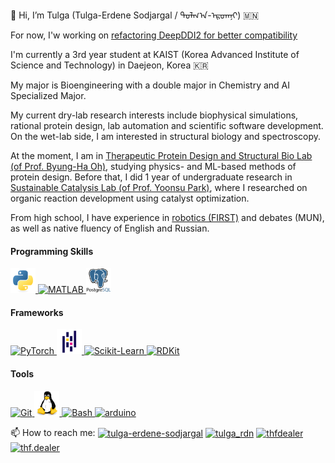 👋 Hi, I’m Tulga (Tulga-Erdene Sodjargal / ᠲᠤᠯᠭ᠎ᠠ-ᠡᠷᠳᠡᠨᠢ) 🇲🇳

For now, I'w working on [refactoring DeepDDI2 for better compatibility](https://github.com/tulga-rdn/re_deepddi2)

I'm currently a 3rd year student at KAIST (Korea Advanced Institute of Science and Technology) in Daejeon, Korea 🇰🇷

My major is Bioengineering with a double major in Chemistry and AI Specialized Major.

My current dry-lab research interests include biophysical simulations, rational protein design, lab automation and scientific software development. 
On the wet-lab side, I am interested in structural biology and spectroscopy.

At the moment, I am in [Therapeutic Protein Design and Structural Bio Lab (of Prof. Byung-Ha Oh)](https://sites.google.com/view/tpdsb/home?authuser=0), studying physics- and ML-based methods of protein design. 
Before that, I did 1 year of undergraduate research in [Sustainable Catalysis Lab (of Prof. Yoonsu Park)](https://ypark-lab.com/), where I researched on organic reaction development using catalyst optimization.

From high school, I have experience in [robotics (FIRST)](https://first.global/2020-nations/mongolia-2020/) and debates (MUN), as well as native fluency of English and Russian.

#### Programming Skills
<a href="https://www.python.org" target="_blank" rel="noreferrer"> <img src="https://raw.githubusercontent.com/devicons/devicon/master/icons/python/python-original.svg" alt="Python" width="40" height="40"/> </a> <a href="https://www.mathworks.com/products/matlab.html" target="_blank" rel="noreferrer"> <img src="https://cdn.jsdelivr.net/gh/devicons/devicon/icons/matlab/matlab-original.svg" alt="MATLAB" width="40" height="40"/> </a> <a href="https://www.postgresql.org" target="_blank" rel="noreferrer"> <img src="https://raw.githubusercontent.com/devicons/devicon/master/icons/postgresql/postgresql-original-wordmark.svg" alt="postgresql" width="40" height="40"/> </a>

#### Frameworks
<a href="https://pytorch.org/" target="_blank" rel="noreferrer"> <img src="https://www.vectorlogo.zone/logos/pytorch/pytorch-icon.svg" alt="PyTorch" width="40" height="40"/> </a> <a href="https://pandas.pydata.org/" target="_blank" rel="noreferrer"> <img src="https://raw.githubusercontent.com/devicons/devicon/2ae2a900d2f041da66e950e4d48052658d850630/icons/pandas/pandas-original.svg" alt="Pandas" width="40" height="40"/> </a> <a href="https://scikit-learn.org/" target="_blank" rel="noreferrer"> <img src="https://upload.wikimedia.org/wikipedia/commons/0/05/Scikit_learn_logo_small.svg" alt="Scikit-Learn" width="40" height="40"/> </a> <a href="https://scikit-learn.org/" target="_blank" rel="noreferrer"> <a href="https://www.rdkit.org/" target="_blank" rel="noreferrer"> <img src="https://www.rdkit.org/docs/_static/logo.png" alt="RDKit" width="40" height="40"/> </a> 

#### Tools
<a href="https://git-scm.com/" target="_blank" rel="noreferrer"> <img src="https://www.vectorlogo.zone/logos/git-scm/git-scm-icon.svg" alt="Git" width="40" height="40"/> </a> <a href="https://www.linux.org/" target="_blank" rel="noreferrer"> <img src="https://raw.githubusercontent.com/devicons/devicon/master/icons/linux/linux-original.svg" alt="Linux" width="40" height="40"/> </a> <a href="https://www.gnu.org/software/bash/" target="_blank" rel="noreferrer"> <img src="https://cdn.jsdelivr.net/gh/devicons/devicon/icons/bash/bash-plain.svg" alt="Bash" width="40" height="40"/> </a> <a href="https://www.arduino.cc/" target="_blank" rel="noreferrer"> <img src="https://cdn.worldvectorlogo.com/logos/arduino-1.svg" alt="arduino" width="40" height="40"/> </a>

📫 How to reach me:
<a href="https://www.linkedin.com/in/tulga-erdene-sodjargal/" target="blank"><img align="center" src="https://raw.githubusercontent.com/rahuldkjain/github-profile-readme-generator/master/src/images/icons/Social/linked-in-alt.svg" alt="tulga-erdene-sodjargal" height="30" width="40" /></a>
<a href="https://twitter.com/tulga_rdn" target="blank"><img align="center" src="https://raw.githubusercontent.com/rahuldkjain/github-profile-readme-generator/master/src/images/icons/Social/twitter.svg" alt="tulga_rdn" height="30" width="40" /></a>
<a href="https://www.kaggle.com/thfdealer" target="blank"><img align="center" src="https://raw.githubusercontent.com/rahuldkjain/github-profile-readme-generator/master/src/images/icons/Social/kaggle.svg" alt="thfdealer" height="30" width="40" /></a>
<a href="https://fb.com/thf.dealer" target="blank"><img align="center" src="https://raw.githubusercontent.com/rahuldkjain/github-profile-readme-generator/master/src/images/icons/Social/facebook.svg" alt="thf.dealer" height="30" width="40" /></a>
